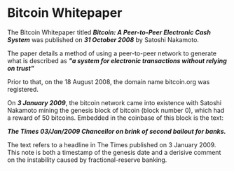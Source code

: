 # Bitcoin Whitepaper
The Bitcoin Whitepaper titled **_Bitcoin: A Peer-to-Peer Electronic Cash System_** was published on **_31 October 2008_** by Satoshi Nakamoto.

The paper details a method of using a peer-to-peer network to generate what is described as **_"a system for electronic transactions without relying on trust"_**

Prior to that, on the 18 August 2008, the domain name bitcoin.org was registered.

On **_3 January 2009_**, the bitcoin network came into existence with Satoshi Nakamoto mining the genesis block of bitcoin (block number 0), which had a reward of 50 bitcoins. Embedded in the coinbase of this block is the text:

**_The Times 03/Jan/2009 Chancellor on brink of second bailout for banks._**

The text refers to a headline in The Times published on 3 January 2009. This note is both a timestamp of the genesis date and a derisive comment on the instability caused by fractional-reserve banking.
